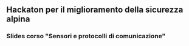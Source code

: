 ## Hackaton per il miglioramento della sicurezza alpina
### Slides corso "Sensori e protocolli di comunicazione"
